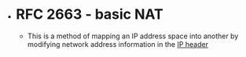 - # RFC 2663 - basic NAT
	- This is a method of mapping an IP address space into another by modifying network address information in the [IP header]( ((6464998d-c562-4cca-aa7f-f315c069593a)) )